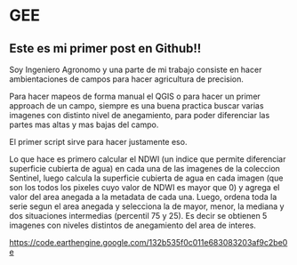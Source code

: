 # GEE
## Este es mi primer post en Github!!

Soy Ingeniero Agronomo y una parte de mi trabajo consiste en hacer ambientaciones de campos para hacer agricultura de precision.

Para hacer mapeos de forma manual el QGIS o para hacer un primer approach de un campo, siempre es una buena practica buscar varias imagenes con distinto nivel de anegamiento, para poder diferenciar las partes mas altas y mas bajas del campo.

El primer script sirve para hacer justamente eso. 

Lo que hace es primero calcular el NDWI (un indice que permite diferenciar superficie cubierta de agua) en cada una de las imagenes de la coleccion Sentinel, luego calcula la superficie cubierta de agua en cada imagen (que son los todos los pixeles cuyo valor de NDWI es mayor que 0) y agrega el valor del area anegada a la metadata de cada una. Luego, ordena toda la serie segun el area anegada y selecciona la de mayor, menor, la mediana y dos situaciones intermedias (percentil 75 y 25). Es decir se obtienen 5 imagenes con niveles distintos de anegamiento del area de interes.


https://code.earthengine.google.com/132b535f0c011e683083203af9c2be0e
